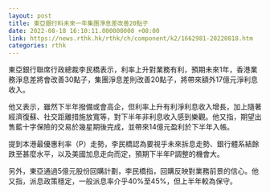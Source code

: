 ```yaml
---
layout: post
title: 東亞銀行料未來一年集團淨息差改善20點子
date: 2022-08-18 16:10:11.000000000 +08:00
link: https://news.rthk.hk/rthk/ch/component/k2/1662981-20220818.htm
categories: rthk
---
```


東亞銀行聯席行政總裁李民橋表示，利率上升對業務有利，預期未來1年，香港業務淨息差將會改善30點子，集團淨息差則改善20點子，將帶來額外17億元淨利息收入。 

他又表示，雖然下半年撥備或會高企，但利率上升有利淨利息收入增長，加上隨著經濟復蘇、社交距離措施放寬等，對下半年非利息收入感到樂觀。他又指，期望出售藍十字保險的交易於幾星期後完成，並帶來14億元盈利於下半年入帳。

提到本港最優惠利率（P）走勢，李民橋認為要視乎未來拆息走勢、銀行體系結餘跌至甚麼水平，以及美國加息走向而定，預期下半年P調整的機會大。

另外，東亞通過5億元股份回購計劃，李民橋指，回購反映對業務前景的信心。他又指，派息政策穩定，一般派息率介乎40%至45%，但上半年較為保守。
